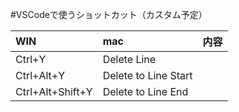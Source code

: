 ﻿#VSCodeで使うショットカット（カスタム予定）
  
|WIN|mac|内容|
|:--|:--|:--|
|Ctrl+Y|Delete Line|
|Ctrl+Alt+Y|Delete to Line Start|
|Ctrl+Alt+Shift+Y|Delete to Line End|





